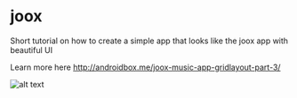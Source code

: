 # joox
Short tutorial on how to create a simple app that looks like the joox app with beautiful UI

Learn more here http://androidbox.me/joox-music-app-gridlayout-part-3/

![alt text](https://github.com/steve1rm/jooxmusic/blob/part3/completed_part3.jpg "part3")


